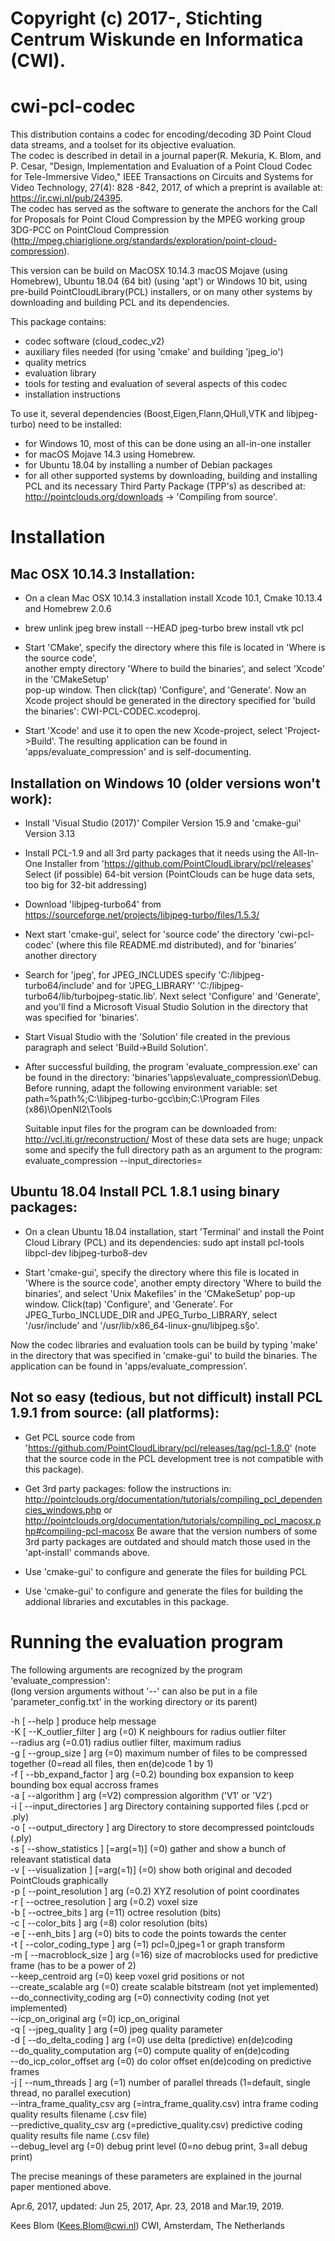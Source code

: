 # Copyright (c) 2017-, Stichting Centrum Wiskunde en Informatica (CWI).

cwi-pcl-codec
=============

This distribution contains a codec for encoding/decoding 3D Point Cloud data streams, and a toolset for its objective evaluation.   
The codec is described in detail in a journal paper(R. Mekuria, K. Blom, and P. Cesar, "Design, Implementation and Evaluation of a Point Cloud Codec for Tele-Immersive Video," IEEE Transactions on Circuits and Systems for Video Technology, 27(4): 828 -842, 2017, of which a preprint is available at: https://ir.cwi.nl/pub/24395.   
The codec has served as the software to generate the anchors for the Call for Proposals for Point Cloud Compression by  the MPEG working group 3DG-PCC on PointCloud Compression
(http://mpeg.chiariglione.org/standards/exploration/point-cloud-compression).

This version can be build on  MacOSX 10.14.3 macOS Mojave (using Homebrew), Ubuntu 18.04 (64 bit) (using 'apt') or Windows 10 bit, using pre-build PointCloudLibrary(PCL)
installers, or on many other systems by downloading and building PCL and its dependencies.

This package contains:

* codec software (cloud_codec_v2)
* auxiliary files needed (for using 'cmake'  and building 'jpeg_io')
* quality metrics
* evaluation library
* tools for testing and evaluation of several aspects of this codec
* installation instructions

To use it, several dependencies (Boost,Eigen,Flann,QHull,VTK and libjpeg-turbo) need to be installed:  

* for Windows 10, most of this can be done using an all-in-one installer
* for macOS Mojave 14.3 using Homebrew.
* for Ubuntu 18.04 by installing a number of Debian packages
* for all other supported systems by downloading, building and installing PCL 
  and its necessary Third Party Package (TPP's) as described at:
  http://pointclouds.org/downloads -> 'Compiling from source'.

Installation
============

Mac OSX 10.14.3 Installation:
-----------------------------

* On a clean Mac OSX 10.14.3 installation install Xcode 10.1, Cmake 10.13.4 and Homebrew 2.0.6

* brew unlink jpeg
  brew install --HEAD jpeg-turbo
  brew install vtk pcl

* Start 'CMake', specify the directory where this file is located in 'Where is the source code',                            
  another empty directory 'Where to build the binaries', and select 'Xcode'  in the 'CMakeSetup'                        
  pop-up window. Then click(tap) 'Configure', and 'Generate'.
  Now an Xcode project should be generated in the directory specified for 'build the binaries':
  CWI-PCL-CODEC.xcodeproj.

* Start 'Xcode' and use it to open the new Xcode-project, select 'Project->Build'.
  The resulting application can be found in 'apps/evaluate_compression' and is self-documenting.

Installation on Windows 10 (older versions won't work):
-------------------------------------------------------

* Install 'Visual Studio (2017)' Compiler Version 15.9  and 'cmake-gui' Version 3.13

* Install PCL-1.9 and all 3rd party packages that it needs using the
  All-In-One Installer from 'https://github.com/PointCloudLibrary/pcl/releases'
  Select (if possible) 64-bit version (PointClouds can be huge data sets, too big for 32-bit addressing)

* Download 'libjpeg-turbo64' from https://sourceforge.net/projects/libjpeg-turbo/files/1.5.3/

* Next start 'cmake-gui', select for 'source code' the directory 'cwi-pcl-codec' (where this file README.md
  distributed), and for 'binaries' another directory

* Search for 'jpeg', for JPEG_INCLUDES specify 'C:/libjpeg-turbo64/include' and for 'JPEG_LIBRARY'
  'C:/libjpeg-turbo64/lib/turbojpeg-static.lib'.
  Next select 'Configure' and 'Generate', and you'll find a Microsoft Visual Studio Solution
  in the directory that was specified for 'binaries'.
 
* Start Visual Studio with the 'Solution' file created in the previous paragraph and select 'Build->Build Solution'.

* After successful building, the program 'evaluate_compression.exe' can be found in the directory:
 'binaries'\apps\evaluate_compression\Debug.
  Before running, adapt the following environment variable:
  set path=%path%;C:\libjpeg-turbo-gcc\bin;C:\Program Files (x86)\OpenNI2\Tools 
 
  Suitable input files for the program can be downloaded from: http://vcl.iti.gr/reconstruction/
  Most of these data sets are huge; unpack some and specify the full directory path as an argument
  to the program:
  evaluate_compression --input_directories=<full path to directory with datafiles>

Ubuntu 18.04 Install PCL 1.8.1 using binary packages:
-----------------------------------------------------

* On a clean Ubuntu 18.04 installation, start 'Terminal' and install the Point Cloud Library (PCL) and its dependencies:
   sudo apt install pcl-tools libpcl-dev  libjpeg-turbo8-dev

  
* Start 'cmake-gui', specify the directory where this file is located in 'Where is the source code',
  another empty directory 'Where to build the binaries', and select 'Unix Makefiles' in the 'CMakeSetup'
  pop-up window. Click(tap) 'Configure', and 'Generate'.
  For JPEG_Turbo_INCLUDE_DIR and JPEG_Turbo_LIBRARY, select '/usr/include' and '/usr/lib/x86_64-linux-gnu/libjpeg.s§o'.

Now the codec libraries and evaluation tools can be build by typing 'make' in the directory
that was specified in 'cmake-gui' to build the binaries. The application can be found in 'apps/evaluate_compression'.

Not so easy (tedious, but not difficult) install PCL 1.9.1 from source: (all platforms):
----------------------------------------------------------------------------------------

* Get PCL source code from 'https://github.com/PointCloudLibrary/pcl/releases/tag/pcl-1.8.0'
  (note that the source code in the PCL development tree is not compatible with this package).

* Get 3rd party packages:
  follow the instructions in: http://pointclouds.org/documentation/tutorials/compiling_pcl_dependencies_windows.php
  or http://pointclouds.org/documentation/tutorials/compiling_pcl_macosx.php#compiling-pcl-macosx
  Be aware that the version numbers of some 3rd party packages are outdated and should match those used in the
  'apt-install' commands above.

* Use 'cmake-gui' to configure and generate the files for building PCL

* Use 'cmake-gui' to configure and generate the files for building the addional libraries and excutables in this package.

Running the evaluation program
==============================

The following arguments are recognized by the program 'evaluate_compression':  
(long version arguments without '--' can also be put in a file 'parameter_config.txt' in the working directory or its parent)

  -h [ --help ]                         produce help message  
  -K [ --K_outlier_filter ] arg (=0)    K neighbours for radius outlier filter   
  --radius arg (=0.01)                  radius outlier filter, maximum radius  
  -g [ --group_size ] arg (=0)          maximum number of files to be compressed together (0=read all files, then en(de)code 1 by 1)  
  -f [ --bb_expand_factor ] arg (=0.2)  bounding box expansion to keep bounding box equal accross frames  
  -a [ --algorithm ] arg (=V2)          compression algorithm ('V1' or 'V2')  
  -i [ --input_directories ] arg        Directory containing supported files (.pcd or .ply)  
  -o [ --output_directory ] arg         Directory to store decompressed pointclouds (.ply)  
  -s [ --show_statistics ] [=arg(=1)] (=0) gather and show a bunch of releavant statistical data  
  -v [ --visualization ] [=arg(=1)] (=0) show both original and decoded PointClouds graphically  
  -p [ --point_resolution ] arg (=0.2)  XYZ resolution of point coordinates  
  -r [ --octree_resolution ] arg (=0.2) voxel size  
  -b [ --octree_bits ] arg (=11)        octree resolution (bits)  
  -c [ --color_bits ] arg (=8)          color resolution (bits)  
  -e [ --enh_bits ] arg (=0)            bits to code the points towards the center  
  -t [ --color_coding_type ] arg (=1)   pcl=0,jpeg=1 or graph transform  
  -m [ --macroblock_size ] arg (=16)    size of macroblocks used for predictive frame (has to be a power of 2)  
  --keep_centroid  arg (=0)             keep voxel grid positions or not  
  --create_scalable arg (=0)            create scalable bitstream (not yet implemented)  
  --do_connectivity_coding arg (=0)     connectivity coding (not yet implemented)  
  --icp_on_original arg (=0)            icp_on_original  
  -q [ --jpeg_quality ] arg (=0)        jpeg quality parameter  
  -d [ --do_delta_coding ] arg (=0)     use delta (predictive) en(de)coding  
  --do_quality_computation arg (=0)     compute quality of en(de)coding  
  --do_icp_color_offset arg (=0)        do color offset en(de)coding on predictive frames  
  -j [ --num_threads ] arg (=1)         number of parallel threads (1=default, single  thread, no parallel execution)  
  --intra_frame_quality_csv arg (=intra_frame_quality.csv) intra frame coding quality results filename (.csv file)  
  --predictive_quality_csv arg (=predictive_quality.csv) predictive coding quality results file name (.csv file)  
  --debug_level arg (=0)                debug print level (0=no debug print, 3=all debug print)  

The precise meanings of these parameters are explained in the journal paper mentioned above.

Apr.6, 2017, updated: Jun 25, 2017, Apr. 23, 2018 and Mar.19, 2019.
   
Kees Blom (Kees.Blom@cwi.nl) CWI, Amsterdam, The Netherlands


